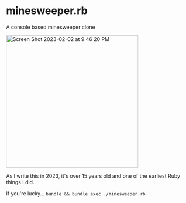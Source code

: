 # minesweeper.rb

A console based minesweeper clone

<img width="361" alt="Screen Shot 2023-02-02 at 9 46 20 PM" src="https://user-images.githubusercontent.com/43041/216275243-527b173c-9d30-4df2-a381-542e20098115.png">

As I write this in 2023, it's over 15 years old and one of the earliest Ruby things I did.

If you're lucky… `bundle && bundle exec ./minesweeper.rb`

